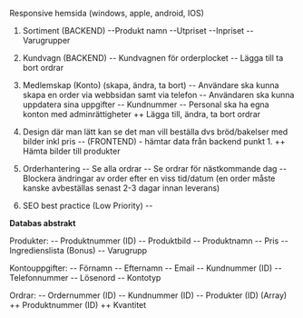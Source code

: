 
Responsive hemsida (windows, apple, android, IOS)

1. Sortiment (BACKEND)
--Produkt namn
--Utpriset
--Inpriset
--Varugrupper

2. Kundvagn (BACKEND)
-- Kundvagnen för orderplocket 
-- Lägga till ta bort ordrar

3. Medlemskap (Konto) (skapa, ändra, ta bort)
-- Användare ska kunna skapa en order via webbsidan samt via telefon
-- Användaren ska kunna uppdatera sina uppgifter
-- Kundnummer
-- Personal ska ha egna konton med adminrättigheter
   ++ Lägga till, ändra, ta bort ordrar

4. Design där man lätt kan se det man vill beställa dvs bröd/bakelser med bilder inkl pris
-- (FRONTEND) - hämtar data från backend punkt 1.
  ++ Hämta bilder till produkter

5. Orderhantering
-- Se alla ordrar
-- Se ordrar för nästkommande dag
-- Blockera ändringar av order efter en viss tid/datum (en order måste kanske avbeställas senast 2-3 dagar innan leverans)

9. SEO best practice (Low Priority)
-- 

**Databas abstrakt**

Produkter:
-- Produktnummer (ID)
-- Produktbild
-- Produktnamn
-- Pris
-- Ingredienslista (Bonus)
-- Varugrupp

Kontouppgifter:
-- Förnamn
-- Efternamn
-- Email
-- Kundnummer (ID)
-- Telefonnummer
-- Lösenord
-- Kontotyp

Ordrar:
-- Ordernummer (ID)
-- Kundnummer (ID)
-- Produkter (ID) (Array)
   ++ Produktnummer (ID)
   ++ Kvantitet

